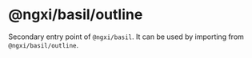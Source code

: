 # @ngxi/basil/outline

Secondary entry point of `@ngxi/basil`. It can be used by importing from `@ngxi/basil/outline`.
